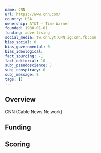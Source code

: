 ```yaml
---
name: CNN
url: https://www.cnn.com/
country: USA
ownership: AT&T – Time Warner
founded: 1980-01-01
funding: advertising
social_media: tw:cnn,yt:CNN,ig:cnn,fb:cnn
bias_social: 0
bias_governmental: 0
bias_ideological:
fact_sourcing: -1
fact_editorial: 10
subj_pseudoscience: 0
subj_conspiracy: 0
subj_message: 8
tags: []
---
```


## Overview
CNN (Cable News Network)

## Funding

## Scoring
